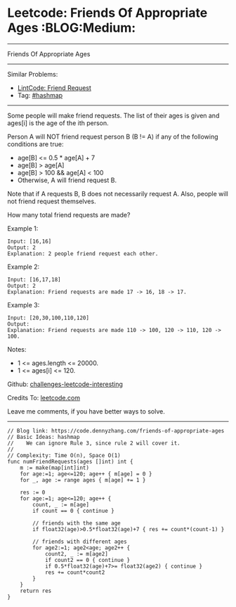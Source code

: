 # Leetcode: Friends Of Appropriate Ages     :BLOG:Medium:


---

Friends Of Appropriate Ages  

---

Similar Problems:  
-   [LintCode: Friend Request](https://code.dennyzhang.com/friend-request)
-   Tag: [#hashmap](https://code.dennyzhang.com/tag/hashmap)

---

Some people will make friend requests. The list of their ages is given and ages[i] is the age of the ith person.  

Person A will NOT friend request person B (B != A) if any of the following conditions are true:  

-   age[B] <= 0.5 \* age[A] + 7
-   age[B] > age[A]
-   age[B] > 100 && age[A] < 100
-   Otherwise, A will friend request B.

Note that if A requests B, B does not necessarily request A.  Also, people will not friend request themselves.  

How many total friend requests are made?  

Example 1:  

    Input: [16,16]
    Output: 2
    Explanation: 2 people friend request each other.

Example 2:  

    Input: [16,17,18]
    Output: 2
    Explanation: Friend requests are made 17 -> 16, 18 -> 17.

Example 3:  

    Input: [20,30,100,110,120]
    Output: 
    Explanation: Friend requests are made 110 -> 100, 120 -> 110, 120 -> 100.

Notes:  

-   1 <= ages.length <= 20000.
-   1 <= ages[i] <= 120.

Github: [challenges-leetcode-interesting](https://github.com/DennyZhang/challenges-leetcode-interesting/tree/master/friends-of-appropriate-ages)  

Credits To: [leetcode.com](https://leetcode.com/problems/friends-of-appropriate-ages/description/)  

Leave me comments, if you have better ways to solve.  

---

    // Blog link: https://code.dennyzhang.com/friends-of-appropriate-ages
    // Basic Ideas: hashmap
    //    We can ignore Rule 3, since rule 2 will cover it.
    //
    // Complexity: Time O(n), Space O(1)
    func numFriendRequests(ages []int) int {
        m := make(map[int]int)
        for age:=1; age<=120; age++ { m[age] = 0 }
        for _, age := range ages { m[age] += 1 }
    
        res := 0
        for age:=1; age<=120; age++ {
            count, _ := m[age]
            if count == 0 { continue }
    
            // friends with the same age
            if float32(age)>0.5*float32(age)+7 { res += count*(count-1) }
    
            // friends with different ages
            for age2:=1; age2<age; age2++ {
                count2, _ := m[age2]
                if count2 == 0 { continue }
                if 0.5*float32(age)+7>= float32(age2) { continue }
                res += count*count2
            }
        }
        return res
    }